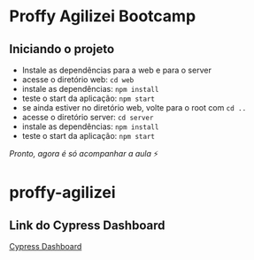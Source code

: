 # Proffy Agilizei Bootcamp

## Iniciando o projeto
- Instale as dependências para a web e para o server
-  acesse o diretório web: `cd web`
-  instale as dependências: `npm install`
-  teste o start da aplicação: `npm start`
-  se ainda estiver no diretório web, volte para o root com `cd ..`
-  acesse o diretório server: `cd server`
-  instale as dependências: `npm install`
-  teste o start da aplicação: `npm start`

*Pronto, agora é só acompanhar a aula* ⚡️
# proffy-agilizei

## Link do Cypress Dashboard
[Cypress Dashboard](https://dashboard.cypress.io/projects/8ajqms/runs/3/specs)
